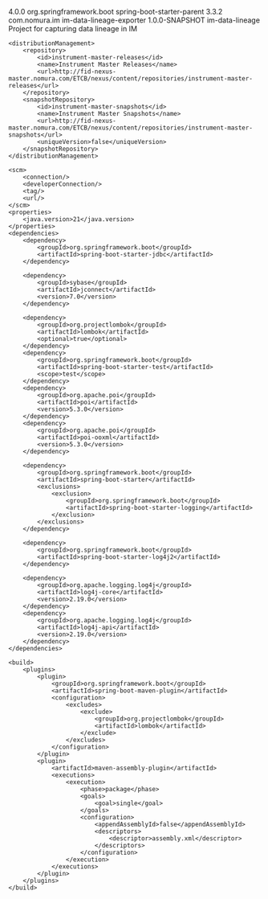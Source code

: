 <?xml version="1.0" encoding="UTF-8"?>
<project xmlns="http://maven.apache.org/POM/4.0.0" xmlns:xsi="http://www.w3.org/2001/XMLSchema-instance"
	xsi:schemaLocation="http://maven.apache.org/POM/4.0.0 https://maven.apache.org/xsd/maven-4.0.0.xsd">
	<modelVersion>4.0.0</modelVersion>
	<parent>
		<groupId>org.springframework.boot</groupId>
		<artifactId>spring-boot-starter-parent</artifactId>
		<version>3.3.2</version>
		<relativePath/> <!-- lookup parent from repository -->
	</parent>
	<groupId>com.nomura.im</groupId>
	<artifactId>im-data-lineage-exporter</artifactId>
	<version>1.0.0-SNAPSHOT</version>
	<name>im-data-lineage</name>
	<description>Project for capturing data lineage in IM</description>
	
	<distributionManagement>
        <repository>
            <id>instrument-master-releases</id>
            <name>Instrument Master Releases</name>
            <url>http://fid-nexus-master.nomura.com/ETCB/nexus/content/repositories/instrument-master-releases</url>
        </repository>
        <snapshotRepository>
            <id>instrument-master-snapshots</id>
            <name>Instrument Master Snapshots</name>
            <url>http://fid-nexus-master.nomura.com/ETCB/nexus/content/repositories/instrument-master-snapshots</url>
            <uniqueVersion>false</uniqueVersion>
        </snapshotRepository>
    </distributionManagement>
    
	<scm>
		<connection/>
		<developerConnection/>
		<tag/>
		<url/>
	</scm>
	<properties>
		<java.version>21</java.version>
	</properties>
	<dependencies>
		<dependency>
			<groupId>org.springframework.boot</groupId>
			<artifactId>spring-boot-starter-jdbc</artifactId>
		</dependency>

<!--		<dependency>-->
<!--			<groupId>net.sourceforge.jtds</groupId>-->
<!--			<artifactId>jtds</artifactId>-->
<!--			<version>1.3.1</version>-->
<!--		</dependency>-->

		<dependency>
			<groupId>sybase</groupId>
			<artifactId>jconnect</artifactId>
			<version>7.0</version>
		</dependency>

<!--		<dependency>-->
<!--			<groupId>com.sybase</groupId>-->
<!--			<artifactId>sybase-jdbc</artifactId>-->
<!--			<version>1.0</version>-->
<!--			<scope>compile</scope>-->
<!--		</dependency>-->

		<dependency>
			<groupId>org.projectlombok</groupId>
			<artifactId>lombok</artifactId>
			<optional>true</optional>
		</dependency>
		<dependency>
			<groupId>org.springframework.boot</groupId>
			<artifactId>spring-boot-starter-test</artifactId>
			<scope>test</scope>
		</dependency>
		<dependency>
			<groupId>org.apache.poi</groupId>
			<artifactId>poi</artifactId>
			<version>5.3.0</version>
		</dependency>
		<dependency>
			<groupId>org.apache.poi</groupId>
			<artifactId>poi-ooxml</artifactId>
			<version>5.3.0</version>
		</dependency>

		<dependency>
			<groupId>org.springframework.boot</groupId>
			<artifactId>spring-boot-starter</artifactId>
			<exclusions>
				<exclusion>
					<groupId>org.springframework.boot</groupId>
					<artifactId>spring-boot-starter-logging</artifactId>
				</exclusion>
			</exclusions>
		</dependency>

		<dependency>
			<groupId>org.springframework.boot</groupId>
			<artifactId>spring-boot-starter-log4j2</artifactId>
		</dependency>

		<dependency>
			<groupId>org.apache.logging.log4j</groupId>
			<artifactId>log4j-core</artifactId>
			<version>2.19.0</version>
		</dependency>
		<dependency>
			<groupId>org.apache.logging.log4j</groupId>
			<artifactId>log4j-api</artifactId>
			<version>2.19.0</version>
		</dependency>
	</dependencies>

	<build>
		<plugins>
			<plugin>
				<groupId>org.springframework.boot</groupId>
				<artifactId>spring-boot-maven-plugin</artifactId>
				<configuration>
					<excludes>
						<exclude>
							<groupId>org.projectlombok</groupId>
							<artifactId>lombok</artifactId>
						</exclude>
					</excludes>
				</configuration>
			</plugin>
			<plugin>
				<artifactId>maven-assembly-plugin</artifactId>
				<executions>
					<execution>
						<phase>package</phase>
						<goals>
							<goal>single</goal>
						</goals>
						<configuration>
							<appendAssemblyId>false</appendAssemblyId>	
							<descriptors>
								<descriptor>assembly.xml</descriptor>
							</descriptors>
						</configuration>
					</execution>
				</executions>
			</plugin>
		</plugins>
	</build>

</project>
